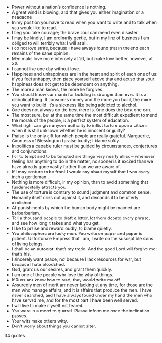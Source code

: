  - Power without a nation’s confidence is nothing.
 - A great wind is blowing, and that gives you either imagination or a headache.
 - In my position you have to read when you want to write and to talk when you would like to read.
 - I beg you take courage; the brave soul can mend even disaster.
 - I may be kindly, I am ordinarily gentle, but in my line of business I am obliged to will terribly what I will at all.
 - I do not love strife, because I have always found that in the end each remains of the same opinion.
 - Men make love more intensely at 20, but make love better, however, at 30.
 - I cannot live one day without love.
 - Happiness and unhappiness are in the heart and spirit of each one of us: If you feel unhappy, then place yourself above that and act so that your happiness does not get to be dependent on anything.
 - The more a man knows, the more he forgives.
 - You should know our mania for building is stronger than ever. It is a diabolical thing. It consumes money and the more you build, the more you want to build. It’s a sickness like being addicted to alcohol.
 - One does not always do the best there is. One does the best one can.
 - The most sure, but at the same time the most difficult expedient to mend the morals of the people, is a perfect system of education.
 - What right can give anyone authority to inflict torture upon a citizen when it is still unknown whether he is innocent or guilty?
 - Praise is the only gift for which people are really grateful. Marguerite, Countess of Blessington I praise loudly; I blame softly.
 - In politics a capable ruler must be guided by circumstances, conjectures and conjunctions.
 - For to tempt and to be tempted are things very nearly allied – whenever feeling has anything to do in the matter, no sooner is it excited than we have already gone vastly farther than we are aware of.
 - If I may venture to be frank I would say about myself that I was every inch a gentleman...
 - Nothing is more difficult, in my opinion, than to avoid something that fundamentally attracts you.
 - The use of torture is contrary to sound judgment and common sense. Humanity itself cries out against it, and demands it to be utterly abolished.
 - All punishments by which the human body might be maimed are barbarbarism.
 - Tell a thousand people to draft a letter, let them debate every phrase, and see how long it takes and what you get.
 - I like to praise and reward loudly, to blame quietly.
 - You philosophers are lucky men. You write on paper and paper is patient. Unfortunate Empress that I am, I write on the susceptible skins of living beings.
 - I shall be an autocrat: that’s my trade. And the good Lord will forgive me: that’s his.
 - I sincerely want peace, not because I lack resources for war, but because I hate bloodshed.
 - God, grant us our desires, and grant them quickly.
 - I am one of the people who love the why of things.
 - If Russians knew how to read, they would write me off.
 - Assuredly men of merit are never lacking at any time, for those are the men who manage affairs, and it is affairs that produce the men. I have never searched, and I have always found under my hand the men who have served me, and for the most part I have been well served.
 - I will live to make myself not feared.
 - You were in a mood to quarrel. Please inform me once the inclination passes.
 - Your wits make others witty.
 - Don’t worry about things you cannot alter.

34 quotes